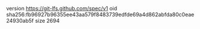 version https://git-lfs.github.com/spec/v1
oid sha256:fb96927b96355ee43aa579f8483739edfde69a4d862abfda80c0eae24930ab5f
size 2694
